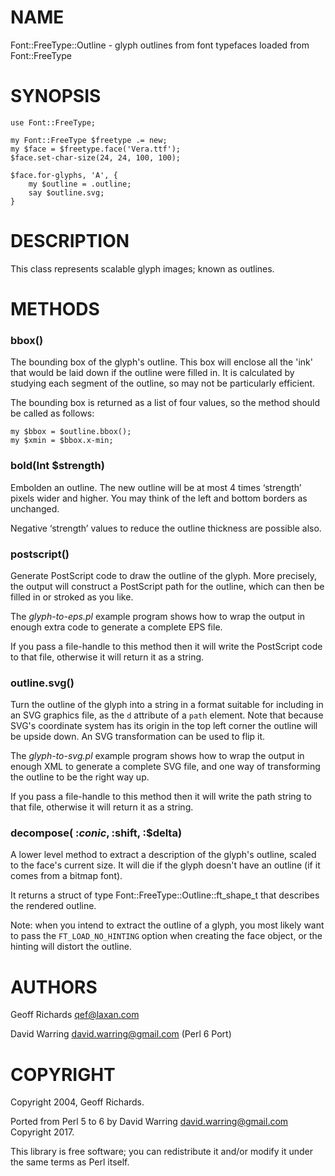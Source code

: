 NAME
====

Font::FreeType::Outline - glyph outlines from font typefaces loaded from Font::FreeType

SYNOPSIS
========

    use Font::FreeType;

    my Font::FreeType $freetype .= new;
    my $face = $freetype.face('Vera.ttf');
    $face.set-char-size(24, 24, 100, 100);

    $face.for-glyphs, 'A', {
        my $outline = .outline;
        say $outline.svg;
    }

DESCRIPTION
===========

This class represents scalable glyph images; known as outlines.

METHODS
=======

### bbox()

The bounding box of the glyph's outline. This box will enclose all the 'ink' that would be laid down if the outline were filled in. It is calculated by studying each segment of the outline, so may not be particularly efficient.

The bounding box is returned as a list of four values, so the method should be called as follows:

    my $bbox = $outline.bbox();
    my $xmin = $bbox.x-min;

### bold(Int $strength)

Embolden an outline. The new outline will be at most 4 times ‘strength’ pixels wider and higher. You may think of the left and bottom borders as unchanged.

Negative ‘strength’ values to reduce the outline thickness are possible also.

### postscript()

Generate PostScript code to draw the outline of the glyph. More precisely, the output will construct a PostScript path for the outline, which can then be filled in or stroked as you like.

The _glyph-to-eps.pl_ example program shows how to wrap the output in enough extra code to generate a complete EPS file.

If you pass a file-handle to this method then it will write the PostScript code to that file, otherwise it will return it as a string.

### outline.svg()

Turn the outline of the glyph into a string in a format suitable for including in an SVG graphics file, as the `d` attribute of a `path` element. Note that because SVG's coordinate system has its origin in the top left corner the outline will be upside down. An SVG transformation can be used to flip it.

The _glyph-to-svg.pl_ example program shows how to wrap the output in enough XML to generate a complete SVG file, and one way of transforming the outline to be the right way up.

If you pass a file-handle to this method then it will write the path string to that file, otherwise it will return it as a string.

### decompose( :$conic, :$shift, :$delta)

A lower level method to extract a description of the glyph's outline, scaled to the face's current size. It will die if the glyph doesn't have an outline (if it comes from a bitmap font).

It returns a struct of type Font::FreeType::Outline::ft\_shape\_t that describes the rendered outline.

Note: when you intend to extract the outline of a glyph, you most likely want to pass the `FT_LOAD_NO_HINTING` option when creating the face object, or the hinting will distort the outline.

AUTHORS
=======

Geoff Richards <qef@laxan.com>

David Warring <david.warring@gmail.com> (Perl 6 Port)

COPYRIGHT
=========

Copyright 2004, Geoff Richards.

Ported from Perl 5 to 6 by David Warring <david.warring@gmail.com> Copyright 2017.

This library is free software; you can redistribute it and/or modify it under the same terms as Perl itself.
